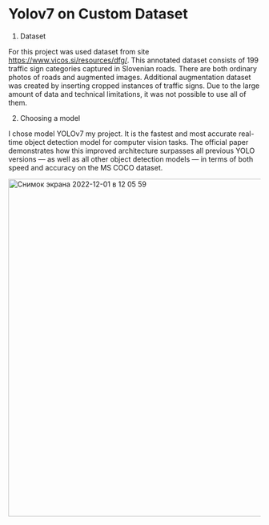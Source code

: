 # Yolov7 on Custom Dataset

1. Dataset 

For this project was used dataset from site https://www.vicos.si/resources/dfg/. This annotated dataset consists of 199 traffic sign categories captured in Slovenian roads. There are both ordinary photos of roads and augmented images. Additional augmentation dataset was created by inserting cropped instances of traffic signs. Due to the large amount of data and technical limitations, it was not possible to use all of them.
 
2. Сhoosing a model 

I chose model YOLOv7 my project. It is the fastest and most accurate real-time object detection model for computer vision tasks. The official paper demonstrates how this improved architecture surpasses all previous YOLO versions — as well as all other object detection models — in terms of both speed and accuracy on the MS COCO dataset. 

<img width="675" alt="Снимок экрана 2022-12-01 в 12 05 59" src="https://user-images.githubusercontent.com/111921768/205037219-7b5e0f60-2c8f-46dc-9ca6-c67e95bc68b9.png">


